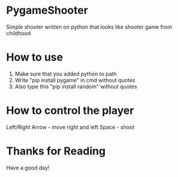 # PygameShooter
Simple shooter written on python that looks like shooter game from childhood
# How to use
1. Make sure that you added python to path
2. Write "pip install pygame" in cmd without quotes
3. Also type this "pip install random" without quotes
# How to control the player
Left/Right Arrow - move right and left
Space - shoot
# Thanks for Reading
Have a good day!
